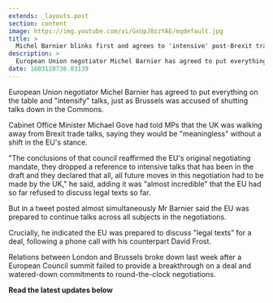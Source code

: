 ```yaml
--- 
extends: _layouts.post 
section: content 
image: https://img.youtube.com/vi/GxUpJ0zzYAE/mqdefault.jpg 
title: > 
  Michel Barnier blinks first and agrees to 'intensive' post-Brexit trade talks on key sticking point 
description: > 
  European Union negotiator Michel Barnier has agreed to put everything on the table and "intensify" talks, just as Brussels was accused of shutting talks down in the Commons.Cabinet Office Minister Michael Gove had told MPs that the UK was walking away from Brexit trade talks, saying they would be "meaningless" without a shift in the EU's stance.But in a tweet posted almost simultaneously Mr Barnier said the EU was prepared to continue talks across all subjects in the negotiations.Crucially, he indicated the EU was prepared to discuss "legal texts" for a deal, following a phone call with his counterpart David Frost.Relations between London and Brussels broke down last week after a European Council summit failed to provide a breakthrough on a deal and watered-down commitments to round-the-clock negotiations. 
date: 1603128736.03139 
--- 
```

<div> 
<p>European Union negotiator Michel Barnier has agreed to put everything on the table and "intensify" talks, just as Brussels was accused of shutting talks down in the Commons.&#160;</p>
<p>Cabinet Office Minister Michael Gove had told MPs that the UK was walking away from Brexit trade talks, saying they would&#160;be "meaningless" without a shift in the EU's stance.</p>
<p>"The conclusions of that council reaffirmed the EU's original negotiating mandate, they dropped a reference to intensive talks that has been in the draft and they declared that all, all future moves in this negotiation had to be made by the UK," he said, adding it was "almost incredible" that the EU had so far refused to discuss legal texts so far.</p>
<p>But in a tweet posted almost simultaneously Mr Barnier said the EU was prepared to continue talks across all subjects in the negotiations.</p>
<p>Crucially, he indicated the EU was prepared to discuss "legal texts" for a deal, following a phone call with his counterpart David Frost.&#160;</p>
<p>Relations between London and Brussels broke down last week after a European Council summit failed to provide a breakthrough on a deal and watered-down commitments to round-the-clock negotiations.</p>
<p><strong>&#8203;Read the latest updates below</strong></p>
</div>